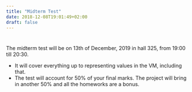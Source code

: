```yaml
---
title: "Midterm Test"
date: 2018-12-08T19:01:49+02:00
draft: false
---
```

# 

The midterm test will be on 13th of December, 2019 in hall 325, from 19:00 till
20:30.

- It will cover everything up to representing values in the VM, including that.
- The test will account for 50% of your final marks. The project will bring in
  another 50% and all the homeworks are a bonus.

